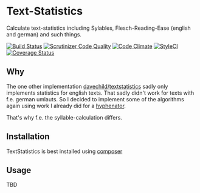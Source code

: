 # Text-Statistics

Calculate text-statistics including Sylables, Flesch-Reading-Ease (english and german) and such things.

[![Build Status](https://travis-ci.org/heiglandreas/TextStatistics.svg?branch=master)](https://travis-ci.org/heiglandreas/TextStatistics)
[![Scrutinizer Code Quality](https://scrutinizer-ci.com/g/heiglandreas/TextStatistics/badges/quality-score.png?b=master)](https://scrutinizer-ci.com/g/heiglandreas/TextStatistics/?branch=master)
[![Code Climate](https://codeclimate.com/github/heiglandreas/TextStatistics/badges/gpa.svg)](https://codeclimate.com/github/heiglandreas/TextStatistics)
[![StyleCI](https://styleci.io/repos/70740411/shield?branch=master)](https://styleci.io/repos/70740411)
[![Coverage Status](https://coveralls.io/repos/github/heiglandreas/TextStatistics/badge.svg?branch=master)](https://coveralls.io/github/heiglandreas/TextStatistics?branch=master)

## Why

The one other implementation [davechild/textstatistics](https://packagist.org/packages/davechild/textstatistics)
sadly only implements statistics for english texts. That sadly didn't work for texts with
f.e. german umlauts. So I decided to implement some of the algorithms again using work I
already did for a [hyphenator](https://packagist.org/packages/org_heigl/hyphenator).

That's why f.e. the syllable-calculation differs.


## Installation

TextStatistics is best installed using [composer](https://getcomposer.org)

## Usage

TBD
